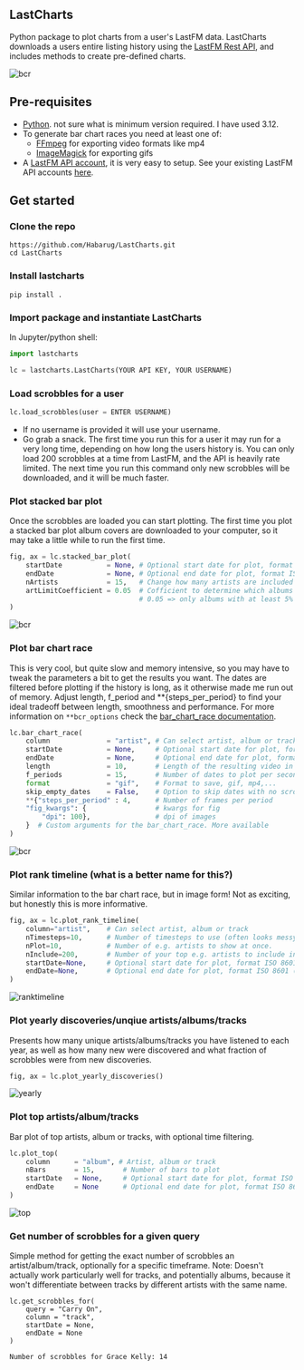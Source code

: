 ## LastCharts

Python package to plot charts from a user's LastFM data. LastCharts downloads a users entire listing history using the [LastFM Rest API](https://www.last.fm/api/rest), and includes methods to create pre-defined charts. 

![bcr](./figures/Example_BCR_artist.gif)

## Pre-requisites

- [Python](https://www.python.org/). not sure what is minimum version required. I have used 3.12. 
- To generate bar chart races you need at least one of:
    - [FFmpeg](https://ffmpeg.org/) for exporting video formats like mp4
    - [ImageMagick](https://imagemagick.org/index.php) for exporting gifs
- A [LastFM API account](https://www.last.fm/api/account/create), it is very easy to setup. See your existing LastFM API accounts [here](https://www.last.fm/api/accounts).

## Get started

### Clone the repo

```
https://github.com/Habarug/LastCharts.git
cd LastCharts
```

### Install lastcharts
```
pip install .
```

### Import package and instantiate LastCharts
In Jupyter/python shell:
```python
import lastcharts

lc = lastcharts.LastCharts(YOUR API KEY, YOUR USERNAME)
```

### Load scrobbles for a user

```python
lc.load_scrobbles(user = ENTER USERNAME)
```
- If no username is provided it will use your username. 
- Go grab a snack. The first time you run this for a user it may run for a very long time, depending on how long the users history is. You can only load 200 scrobbles at a time from LastFM, and the API is heavily rate limited. The next time you run this command only new scrobbles will be downloaded, and it will be much faster. 

### Plot stacked bar plot
Once the scrobbles are loaded you can start plotting. The first time you plot a stacked bar plot album covers are downloaded to your computer, so it may take a little while to run the first time. 

```python
fig, ax = lc.stacked_bar_plot(
    startDate           = None, # Optional start date for plot, format ISO 8601 (YYYY-MM-DD)
    endDate             = None, # Optional end date for plot, format ISO 8601 (YYYY-MM-DD)
    nArtists            = 15,   # Change how many artists are included
    artLimitCoefficient = 0.05  # Cofficient to determine which albums will include cover art. 
                                # 0.05 => only albums with at least 5% of the highest bar will get a cover art
)
```
![bcr](./figures/Example_topArtists_stackedbars.jpg)

### Plot bar chart race
This is very cool, but quite slow and memory intensive, so you may have to tweak the parameters a bit to get the results you want. The dates are filtered before plotting if the history is long, as it otherwise made me run out of memory. Adjust length, f_period and **{steps_per_period} to find your ideal tradeoff between length, smoothness and performance. For more information on ```**bcr_options``` check the [bar_chart_race documentation](https://github.com/dexplo/bar_chart_race).

```python
lc.bar_chart_race(
    column              = "artist", # Can select artist, album or track
    startDate           = None,     # Optional start date for plot, format ISO 8601 (YYYY-MM-DD)
    endDate             = None,     # Optional end date for plot, format ISO 8601 (YYYY-MM-DD)
    length              = 10,       # Length of the resulting video in seconds
    f_periods           = 15,       # Number of dates to plot per second
    format              = "gif",    # Format to save, gif, mp4,...
    skip_empty_dates    = False,    # Option to skip dates with no scrobbles           
    **{"steps_per_period" : 4,      # Number of frames per period
    "fig_kwargs": {                 # kwargs for fig
        "dpi": 100},                # dpi of images
    }  # Custom arguments for the bar_chart_race. More available
)
```

![bcr](./figures/Example_BCR_artist.gif)

### Plot rank timeline (what is a better name for this?)
Similar information to the bar chart race, but in image form! Not as exciting, but honestly this is more informative.

```python
fig, ax = lc.plot_rank_timeline(
    column="artist",    # Can select artist, album or track
    nTimesteps=10,      # Number of timesteps to use (often looks messy with too many)
    nPlot=10,           # Number of e.g. artists to show at once.
    nInclude=200,       # Number of your top e.g. artists to include in the analysis
    startDate=None,     # Optional start date for plot, format ISO 8601 (YYYY-MM-DD)
    endDate=None,       # Optional end date for plot, format ISO 8601 (YYYY-MM-DD)
)
```

![ranktimeline](./figures/Example_ranktimeline.png)


### Plot yearly discoveries/unqiue artists/albums/tracks
Presents how many unique artists/albums/tracks you have listened to each year, as well as how many new were discovered and what fraction of scrobbles were from new discoveries.

```python
fig, ax = lc.plot_yearly_discoveries()
```

![yearly](./figures/Example_YearlyDiscoveries.png)

### Plot top artists/album/tracks
Bar plot of top artists, album or tracks, with optional time filtering.

```python
lc.plot_top(
    column      = "album", # Artist, album or track
    nBars       = 15,       # Number of bars to plot
    startDate   = None,     # Optional start date for plot, format ISO 8601 (YYYY-MM-DD)
    endDate     = None      # Optional end date for plot, format ISO 8601 (YYYY-MM-DD)
)
```

![top](./figures/Example_PlotTop.png)

### Get number of scrobbles for a given query

Simple method for getting the exact number of scrobbles an artist/album/track, optionally for a specific timeframe. Note: Doesn't actually work particularly well for tracks, and potentially albums, because it won't differentiate between tracks by different artists with the same name.

```
lc.get_scrobbles_for(
    query = "Carry On",
    column = "track",
    startDate = None,
    endDate = None
)

Number of scrobbles for Grace Kelly: 14
```
